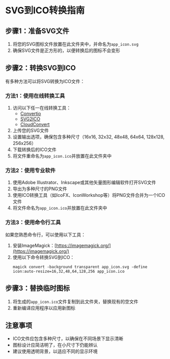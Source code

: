 # SVG到ICO转换指南

## 步骤1：准备SVG文件
1. 将您的SVG图标文件放置在此文件夹中，并命名为`app_icon.svg`
2. 确保SVG文件是正方形的，以便转换后的图标不会变形

## 步骤2：转换SVG到ICO
有多种方法可以将SVG转换为ICO文件：

### 方法1：使用在线转换工具
1. 访问以下任一在线转换工具：
   - [Convertio](https://convertio.co/svg-ico/)
   - [SVG2ICO](https://www.aconvert.com/icon/svg-to-ico/)
   - [CloudConvert](https://cloudconvert.com/svg-to-ico)
2. 上传您的SVG文件
3. 设置输出选项，确保包含多种尺寸（16x16, 32x32, 48x48, 64x64, 128x128, 256x256）
4. 下载转换后的ICO文件
5. 将文件重命名为`app_icon.ico`并放置在此文件夹中

### 方法2：使用专业软件
1. 使用Adobe Illustrator、Inkscape或其他矢量图形编辑软件打开SVG文件
2. 导出为多种尺寸的PNG文件
3. 使用ICO转换工具（如IcoFX、IconWorkshop等）将PNG文件合并为一个ICO文件
4. 将文件命名为`app_icon.ico`并放置在此文件夹中

### 方法3：使用命令行工具
如果您熟悉命令行，可以使用以下工具：
1. 安装ImageMagick：[https://imagemagick.org/](https://imagemagick.org/)
2. 使用以下命令转换SVG到ICO：
   ```
   magick convert -background transparent app_icon.svg -define icon:auto-resize=16,32,48,64,128,256 app_icon.ico
   ```

## 步骤3：替换临时图标
1. 将生成的`app_icon.ico`文件复制到此文件夹，替换现有的空文件
2. 重新编译应用程序以应用新图标

## 注意事项
- ICO文件应包含多种尺寸，以确保在不同场景下显示清晰
- 图标设计应简洁明了，在小尺寸下仍能辨认
- 建议使用透明背景，以适应不同的显示环境 